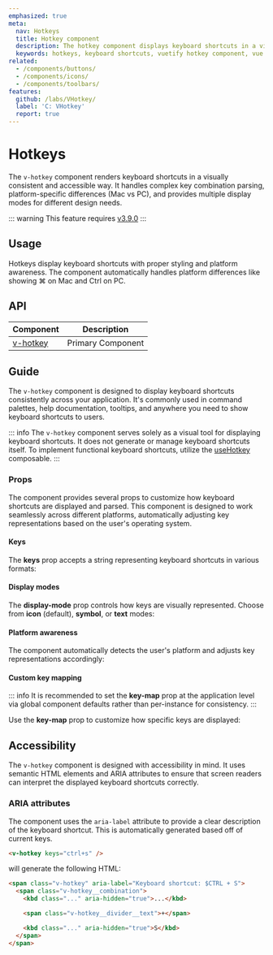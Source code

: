 ```yaml
---
emphasized: true
meta:
  nav: Hotkeys
  title: Hotkey component
  description: The hotkey component displays keyboard shortcuts in a visually consistent and platform-aware manner.
  keywords: hotkeys, keyboard shortcuts, vuetify hotkey component, vue hotkey component
related:
  - /components/buttons/
  - /components/icons/
  - /components/toolbars/
features:
  github: /labs/VHotkey/
  label: 'C: VHotkey'
  report: true
---
```


# Hotkeys

The `v-hotkey` component renders keyboard shortcuts in a visually consistent and accessible way. It handles complex key combination parsing, platform-specific differences (Mac vs PC), and provides multiple display modes for different design needs.

<PageFeatures />

::: warning
This feature requires [v3.9.0](/getting-started/release-notes/?version=v3.9.0)
:::

## Usage

Hotkeys display keyboard shortcuts with proper styling and platform awareness. The component automatically handles platform differences like showing <v-kbd>⌘</v-kbd> on Mac and <v-kbd>Ctrl</v-kbd> on PC.

<ExamplesUsage name="v-hotkey" />

<PromotedEntry />

## API

| Component | Description |
| - | - |
| [v-hotkey](/api/v-hotkey/) | Primary Component |

<ApiInline hide-links />

## Guide

The `v-hotkey` component is designed to display keyboard shortcuts consistently across your application. It's commonly used in command palettes, help documentation, tooltips, and anywhere you need to show keyboard shortcuts to users.

::: info
The `v-hotkey` component serves solely as a visual tool for displaying keyboard shortcuts. It does not generate or manage keyboard shortcuts itself. To implement functional keyboard shortcuts, utilize the [useHotkey](/features/hotkey/) composable.
:::

### Props

The component provides several props to customize how keyboard shortcuts are displayed and parsed. This component is designed to work seamlessly across different platforms, automatically adjusting key representations based on the user's operating system.

#### Keys

The **keys** prop accepts a string representing keyboard shortcuts in various formats:

<ExamplesExample file="v-hotkey/prop-keys" />

#### Display modes

The **display-mode** prop controls how keys are visually represented. Choose from **icon** (default), **symbol**, or **text** modes:

<ExamplesExample file="v-hotkey/prop-display-mode" />

#### Platform awareness

The component automatically detects the user's platform and adjusts key representations accordingly:

<ExamplesExample file="v-hotkey/prop-platform-aware" />

#### Custom key mapping

::: info
It is recommended to set the **key-map** prop at the application level via global component defaults rather than per-instance for consistency.
:::

Use the **key-map** prop to customize how specific keys are displayed:

<ExamplesExample file="v-hotkey/prop-key-map" />

## Accessibility

The `v-hotkey` component is designed with accessibility in mind. It uses semantic HTML elements and ARIA attributes to ensure that screen readers can interpret the displayed keyboard shortcuts correctly.

### ARIA attributes

The component uses the `aria-label` attribute to provide a clear description of the keyboard shortcut. This is automatically generated based off of current keys.

```html
<v-hotkey keys="ctrl+s" />
```

will generate the following HTML:

```html
<span class="v-hotkey" aria-label="Keyboard shortcut: $CTRL + S">
  <span class="v-hotkey__combination">
    <kbd class="..." aria-hidden="true">...</kbd>

    <span class="v-hotkey__divider__text">+</span>

    <kbd class="..." aria-hidden="true">S</kbd>
  </span>
</span>
```

